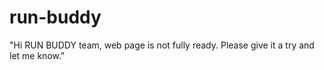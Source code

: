 # run-buddy
"Hi RUN BUDDY team, web page is not fully ready. Please give it a try and let me know."
